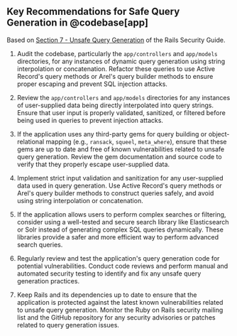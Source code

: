 ## Key Recommendations for Safe Query Generation in @codebase[app]
Based on [Section 7 - Unsafe Query Generation](https://guides.rubyonrails.org/security.html#unsafe-query-generation) of the Rails Security Guide.

1. Audit the codebase, particularly the `app/controllers` and `app/models` directories, for any instances of dynamic query generation using string interpolation or concatenation. Refactor these queries to use Active Record's query methods or Arel's query builder methods to ensure proper escaping and prevent SQL injection attacks.

2. Review the `app/controllers` and `app/models` directories for any instances of user-supplied data being directly interpolated into query strings. Ensure that user input is properly validated, sanitized, or filtered before being used in queries to prevent injection attacks.

3. If the application uses any third-party gems for query building or object-relational mapping (e.g., `ransack`, `squeel`, `meta_where`), ensure that these gems are up to date and free of known vulnerabilities related to unsafe query generation. Review the gem documentation and source code to verify that they properly escape user-supplied data.

4. Implement strict input validation and sanitization for any user-supplied data used in query generation. Use Active Record's query methods or Arel's query builder methods to construct queries safely, and avoid using string interpolation or concatenation.

5. If the application allows users to perform complex searches or filtering, consider using a well-tested and secure search library like Elasticsearch or Solr instead of generating complex SQL queries dynamically. These libraries provide a safer and more efficient way to perform advanced search queries.

6. Regularly review and test the application's query generation code for potential vulnerabilities. Conduct code reviews and perform manual and automated security testing to identify and fix any unsafe query generation practices.

7. Keep Rails and its dependencies up to date to ensure that the application is protected against the latest known vulnerabilities related to unsafe query generation. Monitor the Ruby on Rails security mailing list and the GitHub repository for any security advisories or patches related to query generation issues.

